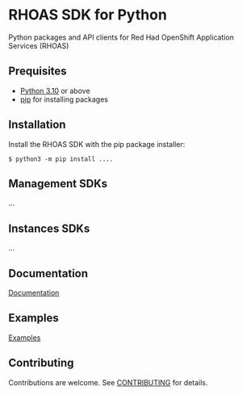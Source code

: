 # RHOAS SDK for Python

Python packages and API clients for Red Had OpenShift Application Services (RHOAS) 

## Prequisites

- [Python 3.10](https://docs.python.org/3/) or above
- [pip](https://pypi.org/project/pip/) for installing packages

## Installation

Install the RHOAS SDK with the pip package installer:

```shell
$ python3 -m pip install ....
```

## Management SDKs

 ...
 
 ## Instances SDKs

...
## Documentation

[Documentation](./docs)

## Examples

[Examples](./examples)

## Contributing

Contributions are welcome. See [CONTRIBUTING](CONTRIBUTING.md) for details.

